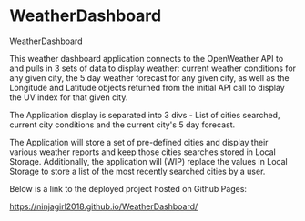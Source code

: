 # WeatherDashboard
WeatherDashboard

This weather dashboard application connects to the OpenWeather API to and pulls in 3 sets of data to display weather:  current weather conditions for any given city, the 5 day weather forecast for any given city, as well as the Longitude and Latitude objects returned from the initial API call to display the UV index for that given city.

The Application display is separated into 3 divs - List of cities searched, current city conditions and the current city's 5 day forecast.

The Application will store a set of pre-defined cities and display their various weather reports and keep those cities searches stored in Local Storage.  Additionally, the application will (WIP) replace the values in Local Storage to store a list of the most recently searched cities by a user.

Below is a link to the deployed project hosted on Github Pages:

https://ninjagirl2018.github.io/WeatherDashboard/


